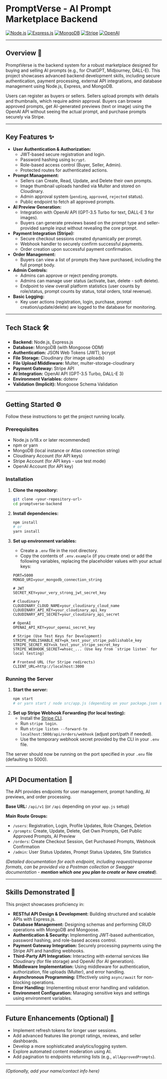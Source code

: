 # PromptVerse - AI Prompt Marketplace Backend

[![Node.js](https://img.shields.io/badge/Node.js-18.x+-brightgreen.svg)](https://nodejs.org/)
[![Express.js](https://img.shields.io/badge/Express.js-4.x-blue.svg)](https://expressjs.com/)
[![MongoDB](https://img.shields.io/badge/MongoDB-6.x+-success.svg)](https://www.mongodb.com/)
[![Stripe](https://img.shields.io/badge/Stripe-Integration-blueviolet.svg)](https://stripe.com/)
[![OpenAI](https://img.shields.io/badge/OpenAI-API-important.svg)](https://openai.com/)

---

## Overview 🚀

PromptVerse is the backend system for a robust marketplace designed for buying and selling AI prompts (e.g., for ChatGPT, Midjourney, DALL-E). This project showcases advanced backend development skills, including secure authentication, payment processing, external API integrations, and database management using Node.js, Express, and MongoDB.

Users can register as buyers or sellers. Sellers upload prompts with details and thumbnails, which require admin approval. Buyers can browse approved prompts, get AI-generated previews (text or image) using the OpenAI API without seeing the actual prompt, and purchase prompts securely via Stripe.

---

## Key Features ✨

- **User Authentication & Authorization:**
  - JWT-based secure registration and login.
  - Password hashing using `bcrypt`.
  - Role-based access control (Buyer, Seller, Admin).
  - Protected routes for authenticated actions.
- **Prompt Management:**
  - Sellers can Create, Read, Update, and Delete their own prompts.
  - Image thumbnail uploads handled via Multer and stored on Cloudinary.
  - Admin approval system (`pending`, `approved`, `rejected` status).
  - Public endpoint to fetch all approved prompts.
- **AI Preview Generation:**
  - Integration with OpenAI API (GPT-3.5 Turbo for text, DALL-E 3 for images).
  - Buyers can generate previews based on the prompt type and seller-provided sample input without revealing the core prompt.
- **Payment Integration (Stripe):**
  - Secure checkout sessions created dynamically per prompt.
  - Webhook handler to securely confirm successful payments.
  - Order creation upon successful payment confirmation.
- **Order Management:**
  - Buyers can view a list of prompts they have purchased, including the full prompt body.
- **Admin Controls:**
  - Admins can approve or reject pending prompts.
  - Admins can manage user status (activate, ban, delete - soft delete).
  - Endpoint to view overall platform statistics (user counts by role/status, prompt counts by status, total orders, total revenue).
- **Basic Logging:**
  - Key user actions (registration, login, purchase, prompt creation/update/delete) are logged to the database for monitoring.

---

## Tech Stack 🛠️

- **Backend:** Node.js, Express.js
- **Database:** MongoDB (with Mongoose ODM)
- **Authentication:** JSON Web Tokens (JWT), bcrypt
- **File Storage:** Cloudinary (for image uploads)
- **File Upload Middleware:** Multer, multer-storage-cloudinary
- **Payment Gateway:** Stripe API
- **AI Integration:** OpenAI API (GPT-3.5 Turbo, DALL-E 3)
- **Environment Variables:** dotenv
- **Validation (Implicit):** Mongoose Schema Validation

---

## Getting Started ⚙️

Follow these instructions to get the project running locally.

### Prerequisites

- Node.js (v18.x or later recommended)
- npm or yarn
- MongoDB (local instance or Atlas connection string)
- Cloudinary Account (for API keys)
- Stripe Account (for API keys - use test mode)
- OpenAI Account (for API key)

### Installation

1.  **Clone the repository:**
    ```bash
    git clone <your-repository-url>
    cd promptverse-backend
    ```
2.  **Install dependencies:**
    ```bash
    npm install
    # or
    yarn install
    ```
3.  **Set up environment variables:**

    - Create a `.env` file in the root directory.
    - Copy the contents of `.env.example` (if you create one) or add the following variables, replacing the placeholder values with your actual keys:

    ```env
    PORT=5000
    MONGO_URI=your_mongodb_connection_string

    # JWT
    SECRET_KEY=your_very_strong_jwt_secret_key

    # Cloudinary
    CLOUDINARY_CLOUD_NAME=your_cloudinary_cloud_name
    CLOUDINARY_API_KEY=your_cloudinary_api_key
    CLOUDINARY_API_SECRET=your_cloudinary_api_secret

    # OpenAI
    OPENAI_API_KEY=your_openai_secret_key

    # Stripe (Use Test Keys for Development)
    STRIPE_PUBLISHABLE_KEY=pk_test_your_stripe_publishable_key
    STRIPE_SECRET_KEY=sk_test_your_stripe_secret_key
    STRIPE_WEBHOOK_SECRET=whsec_... (Use key from `stripe listen` for local testing)

    # Frontend URL (for Stripe redirects)
    CLIENT_URL=http://localhost:3000
    ```

### Running the Server

1.  **Start the server:**
    ```bash
    npm start
    # or yarn start / node src/app.js (depending on your package.json scripts)
    ```
2.  **Set up Stripe Webhook Forwarding (for local testing):**
    - Install the [Stripe CLI](https://stripe.com/docs/stripe-cli).
    - Run `stripe login`.
    - Run `stripe listen --forward-to localhost:5000/api/orders/webhook` (adjust port/path if needed).
    - Use the temporary webhook secret provided by the CLI in your `.env` file.

The server should now be running on the port specified in your `.env` file (defaulting to 5000).

---

## API Documentation 📖

The API provides endpoints for user management, prompt handling, AI previews, and order processing.

**Base URL:** `/api/v1` (or `/api` depending on your `app.js` setup)

**Main Route Groups:**

- `/users`: Registration, Login, Profile Updates, Role Changes, Deletion
- `/prompts`: Create, Update, Delete, Get Own Prompts, Get Public Approved Prompts, AI Preview
- `/orders`: Create Checkout Session, Get Purchased Prompts, Webhook Confirmation
- `/admin`: User Status Updates, Prompt Status Updates, Site Statistics

_(Detailed documentation for each endpoint, including request/response formats, can be provided via a Postman collection or Swagger documentation - **mention which one you plan to create or have created**)._

---

## Skills Demonstrated 🌟

This project showcases proficiency in:

- **RESTful API Design & Development:** Building structured and scalable APIs with Express.js.
- **Database Management:** Designing schemas and performing CRUD operations with MongoDB and Mongoose.
- **Authentication & Security:** Implementing JWT-based authentication, password hashing, and role-based access control.
- **Payment Gateway Integration:** Securely processing payments using the Stripe API and handling webhooks.
- **Third-Party API Integration:** Interacting with external services like Cloudinary (for file storage) and OpenAI (for AI generation).
- **Middleware Implementation:** Using middleware for authentication, authorization, file uploads (Multer), and error handling.
- **Asynchronous Programming:** Effectively using `async/await` for non-blocking operations.
- **Error Handling:** Implementing robust error handling and validation.
- **Environment Configuration:** Managing sensitive keys and settings using environment variables.

---

## Future Enhancements (Optional) 🚀

- Implement refresh tokens for longer user sessions.
- Add advanced features like prompt ratings, reviews, and seller dashboards.
- Develop a more sophisticated analytics/logging system.
- Explore automated content moderation using AI.
- Add pagination to endpoints returning lists (e.g., `allApprovedPrompts`).

---

_(Optionally, add your name/contact info here)_
